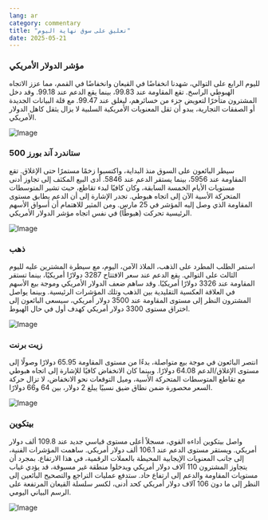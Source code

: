 ```yaml
---
lang: ar
category: commentary
title: "تعليق على سوق نهاية اليوم"
date: 2025-05-21
---
```


### مؤشر الدولار الأمريكي

لليوم الرابع على التوالي، شهدنا انخفاضًا في القيعان وانخفاضًا في القمم، مما عزز الاتجاه الهبوطي الراسخ. تقع المقاومة عند 99.83، بينما يقع الدعم عند 99.18. وقد دخل المشترون متأخرًا لتعويض جزء من خسائرهم، ليغلق عند 99.47. مع قلة البيانات الجديدة أو الصفقات التجارية، يبدو أن ثقل المعنويات الأمريكية السلبية لا يزال يثقل كاهل الدولار الأمريكي.

![Image](https://markleighedu.github.io/img/May-2025/21-May-2025/usdindex.jpg)

### ستاندرد آند بورز 500

سيطر البائعون على السوق منذ البداية، واكتسبوا زخمًا مستمرًا حتى الإغلاق. تقع المقاومة عند 5956، بينما يستقر الدعم عند 5846. أدى البيع المكثف إلى تجاوز أدنى مستويات الأيام الخمسة السابقة، وكان كافيًا لبدء تقاطع، حيث تشير المتوسطات المتحركة الأسية الآن إلى اتجاه هبوطي. تجدر الإشارة إلى أن الدعم يطابق مستوى المقاومة الذي وصل إليه المؤشر في 25 مارس. ومن المثير للاهتمام أن أسواق الأسهم الرئيسية تحركت (هبوطًا) في نفس اتجاه مؤشر الدولار الأمريكي.

![Image](https://markleighedu.github.io/img/May-2025/21-May-2025/sp500.jpg)

### ذهب

استمر الطلب المطرد على الذهب، الملاذ الآمن، اليوم، مع سيطرة المشترين عليه لليوم الثالث على التوالي. يقع الدعم عند سعر الافتتاح 3287 دولارًا أمريكيًا، بينما تستقر المقاومة عند 3326 دولارًا أمريكيًا. وقد ساهم ضعف الدولار الأمريكي وموجة بيع الأسهم في العلاقة العكسية التقليدية بين الذهب وتلك المؤشرات الرئيسية. وبينما يواصل المشترون النظر إلى مستوى المقاومة عند 3500 دولار أمريكي، سيسعى البائعون إلى اختراق مستوى 3300 دولار أمريكي كهدف أول في حال الهبوط.

![Image](https://markleighedu.github.io/img/May-2025/21-May-2025/gold.jpg)

### زيت برنت

انتصر البائعون في موجة بيع متواصلة، بدءًا من مستوى المقاومة 65.95 دولارًا وصولًا إلى مستوى الإغلاق/الدعم 64.08 دولارًا. وبينما كان الانخفاض كافيًا للإشارة إلى اتجاه هبوطي مع تقاطع المتوسطات المتحركة الأسية، وميل التوقعات نحو الانخفاض، لا تزال حركة السعر محصورة ضمن نطاق ضيق نسبيًا يبلغ 2 دولار، بين 64 و66 دولارًا.

![Image](https://markleighedu.github.io/img/May-2025/21-May-2025/brentoil.jpg)

### بيتكوين

واصل بيتكوين أداءه القوي، مسجلاً أعلى مستوى قياسي جديد عند 109.8 ألف دولار أمريكي. ويستقر مستوى الدعم عند 106.1 ألف دولار أمريكي. ساهمت المؤشرات الفنية، إلى جانب المعنويات الإيجابية المحيطة بالعملات الرقمية، في هذا الارتفاع. بمجرد أن يتجاوز المشترون 110 آلاف دولار أمريكي ويدخلوا منطقة غير مسبوقة، قد يؤدي غياب مستويات المقاومة والدعم إلى ارتفاع حاد. ستدفع عمليات التراجع والتصحيح البائعين إلى النظر إلى ما دون 106 آلاف دولار أمريكي كحد أدنى، لكسر سلسلة القيعان المرتفعة على الرسم البياني اليومي.

![Image](https://markleighedu.github.io/img/May-2025/21-May-2025/bitcoin.jpg)

